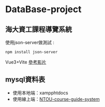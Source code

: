 # DataBase-project
## 海大資工課程導覽系統

使用json-server做測試 :

```
npm install json-server
```

Vue3+Vite
[參考影片](https://youtu.be/rNQIA0Fe9KQ)

## mysql資料表

* 使用本地端：xampphtdocs
* 使用線上端：[NTOU-course-guide-system](https://jayyyu1w.github.io/NTOU-course-guide-system/)

